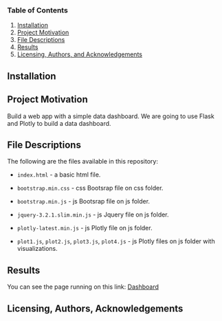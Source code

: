 ### Table of Contents

1. [Installation](#installation)
2. [Project Motivation](#motivation)
3. [File Descriptions](#files)
4. [Results](#results)
5. [Licensing, Authors, and Acknowledgements](#licensing)

## Installation <a name="installation"></a>



## Project Motivation<a name="motivation"></a>

Build a web app with a simple data dashboard. We are going to use Flask and Plotly to build a data dashboard.


## File Descriptions <a name="files"></a>

The following are the files available in this repository:

* `index.html` - a basic html file. 

* `bootstrap.min.css` - css Bootsrap file on css folder.

* `bootstrap.min.js` - js Bootsrap file on js folder.

* `jquery-3.2.1.slim.min.js` - js Jquery file on js folder.

* `plotly-latest.min.js` - js Plotly file on js folder.

* `plot1.js`, `plot2.js`, `plot3.js`, `plot4.js` - js Plotly files on js folder with visualizations.


## Results<a name="results"></a>

You can see the page running on this link: [Dashboard](https://romulloferreira.github.io/data-dashboard/)

## Licensing, Authors, Acknowledgements<a name="licensing"></a>


